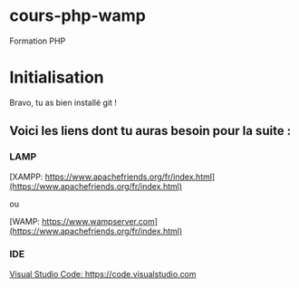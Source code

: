 # cours-php-wamp
Formation PHP 

# Initialisation
Bravo, tu as bien installé git ! 
## Voici les liens dont tu auras besoin pour la suite :

### LAMP

[XAMPP: https://www.apachefriends.org/fr/index.html](https://www.apachefriends.org/fr/index.html)

ou

[WAMP: https://www.wampserver.com](https://www.apachefriends.org/fr/index.html)

### IDE

[Visual Studio Code: https://code.visualstudio.com ](https://code.visualstudio.com)


